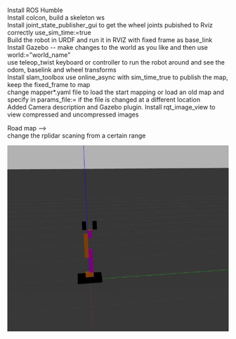 Install ROS Humble  
Install colcon, build a skeleton ws  
Install joint_state_publisher_gui to get the wheel joints pubished to Rviz correctly use_sim_time:=true  
Build the robot in URDF and run it in RVIZ with fixed frame as base_link  
Install Gazebo -- make changes to the world as you like and then use world:="world_name"  
use teleop_twist keyboard or controller to run the robot around and see the odom, baselink and wheel transforms  
Install slam_toolbox use online_async with sim_time_true to publish the map, keep the fixed_frame to map  
change mapper*.yaml file to load the start mapping or load an old map and specify in params_file:= if the file is changed at a different location   
Added Camera description and Gazebo plugin. Install rqt_image_view to view compressed and uncompressed images  


Road map -->  
change the rplidar scaning from a certain range  


![alt text](./robot_arm_bareBone.jpg)


